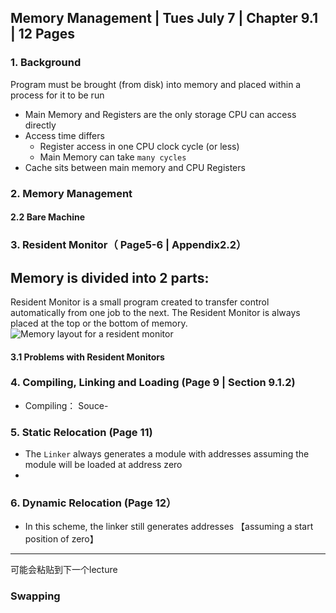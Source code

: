 ## Memory Management | Tues July 7 | Chapter 9.1 | 12 Pages 

### 1. Background
Program must be brought (from disk) into memory and placed within a process for it to be run
- Main Memory and Registers are the only storage CPU can access directly
- Access time differs
  - Register access in one CPU clock cycle (or less)
  - Main Memory can take `many cycles`
- Cache sits between main memory and CPU Registers
### 2. Memory Management

#### 2.2 Bare Machine

### 3. Resident Monitor（ Page5-6 | Appendix2.2）
Memory is divided into 2 parts: 
-
Resident Monitor is a small program created to transfer control automatically from one job to the next. The Resident Monitor is always placed at the top or the bottom of memory.
![Memory layout for a resident monitor](ResidentMonitor.jpeg)

#### 3.1 Problems with Resident Monitors

### 4. Compiling, Linking and Loading (Page 9 | Section 9.1.2)
- Compiling： Souce-
### 5. Static Relocation (Page 11)
- The `Linker` always generates a module with addresses assuming the module will be loaded at address zero
- 
### 6. Dynamic Relocation (Page 12）
- In this scheme, the linker still generates addresses 【assuming a start position of zero】


--- 
可能会粘贴到下一个lecture

### Swapping
